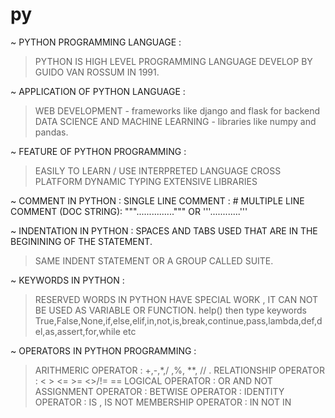 # py
~ PYTHON PROGRAMMING LANGUAGE : 
> PYTHON IS HIGH LEVEL PROGRAMMING LANGUAGE DEVELOP BY GUIDO VAN ROSSUM IN 1991.
> 
~ APPLICATION OF PYTHON LANGUAGE :

> WEB DEVELOPMENT - frameworks like django and flask for backend
> DATA SCIENCE AND MACHINE LEARNING - libraries like numpy and pandas.
> 
~ FEATURE OF PYTHON PROGRAMMING :

> EASILY TO LEARN / USE
> INTERPRETED LANGUAGE
> CROSS PLATFORM
> DYNAMIC TYPING
> EXTENSIVE LIBRARIES

~ COMMENT IN PYTHON :
SINGLE LINE COMMENT : #
MULTIPLE LINE COMMENT (DOC STRING): """...............""" OR '''............'''

~ INDENTATION IN PYTHON : SPACES AND TABS USED THAT ARE IN THE BEGININING OF THE STATEMENT.
> SAME INDENT STATEMENT OR A GROUP CALLED SUITE.

~ KEYWORDS IN PYTHON :
> RESERVED WORDS IN PYTHON HAVE SPECIAL WORK , IT CAN NOT BE USED AS VARIABLE OR FUNCTION.
> help() then type keywords
> True,False,None,if,else,elif,in,not,is,break,continue,pass,lambda,def,del,as,assert,for,while etc

~ OPERATORS IN PYTHON PROGRAMMING :
> ARITHMERIC OPERATOR : +,-,*,/ ,%, **, // .
> RELATIONSHIP OPERATOR : < > <= >= <>/!= ==
> LOGICAL OPERATOR : OR AND NOT
> ASSIGNMENT OPERATOR :
> BETWISE OPERATOR :
> IDENTITY OPERATOR : IS , IS NOT
> MEMBERSHIP OPERATOR : IN NOT IN


